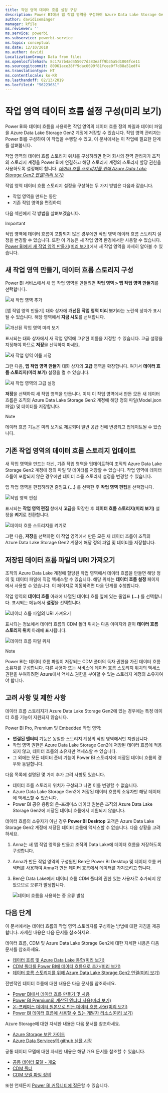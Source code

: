```yaml
---
title: 작업 영역 데이터 흐름 설정 구성
description: Power BI에서 앱 작업 영역을 구성하여 Azure Data Lake Storage Gen2에 데이터 흐름 정의 및 데이터 파일 저장
author: davidiseminger
manager: kfile
ms.reviewer: ''
ms.service: powerbi
ms.subservice: powerbi-service
ms.topic: conceptual
ms.date: 12/10/2018
ms.author: davidi
LocalizationGroup: Data from files
ms.openlocfilehash: 8c17a7b4ad455077d383eaff9b35a5d1004fce11
ms.sourcegitcommit: 80961ace38ff9dac6699f81fcee0f7d88a51edf4
ms.translationtype: HT
ms.contentlocale: ko-KR
ms.lasthandoff: 02/13/2019
ms.locfileid: "56223631"
---
```

# <a name="configure-workspace-dataflow-settings-preview"></a>작업 영역 데이터 흐름 설정 구성(미리 보기)

Power BI와 데이터 흐름을 사용하면 작업 영역의 데이터 흐름 정의 파일과 데이터 파일을 Azure Data Lake Storage Gen2 계정에 저장할 수 있습니다. 작업 영역 관리자는 Power BI를 구성하여 이 작업을 수행할 수 있고, 이 문서에서는 이 작업에 필요한 단계를 살펴봅니다. 

작업 영역의 데이터 흐름 스토리지 위치를 구성하려면 먼저 회사의 전역 관리자가 조직의 스토리지 계정을 Power BI에 연결하고 해당 스토리지 계정의 스토리지 할당 권한을 사용하도록 설정해야 합니다. *[데이터 흐름 스토리지를 위해 Azure Data Lake Storage Gen2 연결(미리 보기)](service-dataflows-connect-azure-data-lake-storage-gen2.md)* 

작업 영역 데이터 흐름 스토리지 설정을 구성하는 두 가지 방법은 다음과 같습니다. 

* 작업 영역을 만드는 동안
* 기존 작업 영역을 편집하여

다음 섹션에서 각 방법을 살펴보겠습니다. 

> [!IMPORTANT]
> 작업 영역에 데이터 흐름이 포함되지 않은 경우에만 작업 영역 데이터 흐름 스토리지 설정을 변경할 수 있습니다. 또한 이 기능은 새 작업 영역 환경에서만 사용할 수 있습니다. [Power BI에서 새 작업 영역 만들기(미리 보기)](service-create-the-new-workspaces.md)에서 새 작업 영역을 자세히 알아볼 수 있습니다.

## <a name="create-a-new-workspace-configure-its-dataflow-storage"></a>새 작업 영역 만들기, 데이터 흐름 스토리지 구성

Power BI 서비스에서 새 앱 작업 영역을 만들려면 **작업 영역 > 앱 작업 영역 만들기**를 선택합니다.

![새 작업 영역 추가](media/service-dataflows-configure-workspace-storage-settings/dataflow-storage-settings_01.jpg)

[앱 작업 영역 만들기] 대화 상자에 **개선된 작업 영역 미리 보기**라는 노란색 상자가 표시될 수 있습니다. 해당 영역에서 **지금 시도**를 선택합니다.

![개선된 작업 영역 미리 보기](media/service-dataflows-configure-workspace-storage-settings/dataflow-storage-settings_02.jpg)

표시되는 대화 상자에서 새 작업 영역에 고유한 이름을 지정할 수 있습니다. 고급 설정을 지정해야 하므로 **저장**을 선택하지 마세요.

![새 작업 영역 이름 지정](media/service-dataflows-configure-workspace-storage-settings/dataflow-storage-settings_03.jpg)

그런 다음, **앱 작업 영역 만들기** 대화 상자의 **고급** 영역을 확장합니다. 여기서 **데이터 흐름 스토리지(미리 보기)** 설정을 켤 수 있습니다.

![새 작업 영역의 고급 설정](media/service-dataflows-configure-workspace-storage-settings/dataflow-storage-settings_04.jpg)

**저장**을 선택하여 새 작업 영역을 만듭니다. 이제 이 작업 영역에서 만든 모든 새 데이터 흐름은 조직의 Azure Data Lake Storage Gen2 계정에 해당 정의 파일(Model.json 파일) 및 데이터를 저장합니다. 

> [!NOTE]
> 데이터 흐름 기능은 미리 보기로 제공되며 일반 공급 전에 변경되고 업데이트될 수 있습니다.

## <a name="update-dataflow-storage-for-an-existing-workspace"></a>기존 작업 영역의 데이터 흐름 스토리지 업데이트

새 작업 영역을 만드는 대신, 기존 작업 영역을 업데이트하여 조직의 Azure Data Lake Storage Gen2 계정에 정의 파일 및 데이터를 저장할 수 있습니다. 작업 영역에 데이터 흐름이 포함되지 않은 경우에만 데이터 흐름 스토리지 설정을 변경할 수 있습니다.

앱 작업 영역을 편집하려면 줄임표 **(...)** 를 선택한 후 **작업 영역 편집**을 선택합니다. 

![작업 영역 편집](media/service-dataflows-configure-workspace-storage-settings/dataflow-storage-settings_05.jpg)

표시되는 **작업 영역 편집** 창에서 **고급**을 확장한 후 **데이터 흐름 스토리지(미리 보기)** 설정을 **켜기**로 전환합니다. 

![데이터 흐름 스토리지를 켜기로](media/service-dataflows-configure-workspace-storage-settings/dataflow-storage-settings_06.jpg)

그런 다음, **저장**을 선택하면 이 작업 영역에서 만든 모든 새 데이터 흐름이 조직의 Azure Data Lake Storage Gen2 계정에 해당 정의 파일 및 데이터를 저장합니다.


## <a name="get-the-uri-of-stored-dataflow-files"></a>저장된 데이터 흐름 파일의 URI 가져오기

조직의 Azure Data Lake 계정에 할당된 작업 영역에서 데이터 흐름을 만들면 해당 정의 및 데이터 파일에 직접 액세스할 수 있습니다. 해당 위치는 **데이터 흐름 설정** 페이지에서 사용할 수 있습니다. 이 페이지로 이동하려면 다음 단계를 수행합니다.

작업 영역의 **데이터 흐름** 아래에 나열된 데이터 흐름 옆에 있는 줄임표 **(...)** 를 선택합니다. 표시되는 메뉴에서 **설정**을 선택합니다.

![데이터 흐름 파일의 URI 가져오기](media/service-dataflows-configure-workspace-storage-settings/dataflow-storage-settings_07.jpg)

표시되는 정보에서 데이터 흐름의 CDM 폴더 위치는 다음 이미지와 같이 **데이터 흐름 스토리지 위치** 아래에 표시됩니다.

![데이터 흐름 파일 위치](media/service-dataflows-configure-workspace-storage-settings/dataflow-storage-settings_08.jpg)

> [!NOTE]
> Power BI는 데이터 흐름 파일이 저장되는 CDM 폴더의 독자 권한을 가진 데이터 흐름 소유자를 구성합니다. 다른 사용자 또는 서비스에 데이터 흐름 스토리지 위치의 액세스 권한을 부여하려면 Azure에서 액세스 권한을 부여할 수 있는 스토리지 계정의 소유자여야 합니다.



## <a name="considerations-and-limitations"></a>고려 사항 및 제한 사항

데이터 흐름 스토리지가 Azure Data Lake Storage Gen2에 있는 경우에는 특정 데이터 흐름 기능이 지원되지 않습니다. 

Power BI Pro, Premium 및 Embedded 작업 영역:
* **연결된 엔터티** 기능은 동일한 스토리지 계정의 작업 영역에서만 지원됩니다.
* 작업 영역 권한은 Azure Data Lake Storage Gen2에 저장된 데이터 흐름에 적용되지 않고, 데이터 흐름의 소유자만 액세스할 수 있습니다.
* 그 외에는 모든 데이터 준비 기능이 Power BI 스토리지에 저장된 데이터 흐름의 경우와 동일합니다.


다음 목록에 설명된 몇 가지 추가 고려 사항도 있습니다.

* 데이터 흐름 스토리지 위치가 구성되고 나면 이를 변경할 수 없습니다.
* Azure Data Lake Storage Gen2에 저장된 데이터 흐름의 소유자만 해당 데이터에 액세스할 수 있습니다.
* Power BI 공유 용량의 온-프레미스 데이터 원본은 조직의 Azure Data Lake Storage Gen2에 저장된 데이터 흐름에서 지원되지 않습니다.

데이터 흐름의 소유자가 아닌 경우 **Power BI Desktop** 고객은 Azure Data Lake Storage Gen2 계정에 저장된 데이터 흐름에 액세스할 수 없습니다. 다음 상황을 고려하세요.

1.  Anna는 새 앱 작업 영역을 만들고 조직의 Data Lake에 데이터 흐름을 저장하도록 구성합니다.
2.  Anna가 만든 작업 영역의 구성원인 Ben은 Power BI Desktop 및 데이터 흐름 커넥터를 사용하여 Anna가 만든 데이터 흐름에서 데이터를 가져오려고 합니다.
3.  Ben은 Data Lake에서 데이터 흐름 CDM 폴더의 권한 있는 사용자로 추가되지 않았으므로 오류가 발생합니다.

    ![데이터 흐름을 사용하는 중 오류 발생](media/service-dataflows-configure-workspace-storage-settings/dataflow-storage-settings_08.jpg)


## <a name="next-steps"></a>다음 단계

이 문서에서는 데이터 흐름의 작업 영역 스토리지를 구성하는 방법에 대한 지침을 제공합니다. 자세한 내용은 다음 문서를 참조하세요.

데이터 흐름, CDM 및 Azure Data Lake Storage Gen2에 대한 자세한 내용은 다음 문서를 참조하세요.

* [데이터 흐름 및 Azure Data Lake 통합(미리 보기)](service-dataflows-azure-data-lake-integration.md)
* [CDM 폴더를 Power BI에 데이터 흐름으로 추가(미리 보기)](service-dataflows-add-cdm-folder.md)
* [데이터 흐름 스토리지를 위해 Azure Data Lake Storage Gen2 연결(미리 보기)](service-dataflows-connect-azure-data-lake-storage-gen2.md)

전반적인 데이터 흐름에 대한 내용은 다음 문서를 참조하세요.

* [Power BI에서 데이터 흐름 만들기 및 사용](service-dataflows-create-use.md)
* [Power BI Premium의 계산된 엔터티 사용(미리 보기)](service-dataflows-computed-entities-premium.md)
* [온-프레미스 데이터 원본으로 만든 데이터 흐름 사용(미리 보기)](service-dataflows-on-premises-gateways.md)
* [Power BI 데이터 흐름에 사용할 수 있는 개발자 리소스(미리 보기)](service-dataflows-developer-resources.md)

Azure Storage에 대한 자세한 내용은 다음 문서를 참조하세요.

* [Azure Storage 보안 가이드](https://docs.microsoft.com/azure/storage/common/storage-security-guide)
* [Azure Data Services의 github 샘플 시작](https://aka.ms/cdmadstutorial)

공통 데이터 모델에 대한 자세한 내용은 해당 개요 문서를 참조할 수 있습니다.

* [공통 데이터 모델 - 개요 ](https://docs.microsoft.com/powerapps/common-data-model/overview)
* [CDM 폴더](https://go.microsoft.com/fwlink/?linkid=2045304)
* [CDM 모델 파일 정의](https://go.microsoft.com/fwlink/?linkid=2045521)

또한 언제든지 [Power BI 커뮤니티에 질문](http://community.powerbi.com/)할 수 있습니다.
